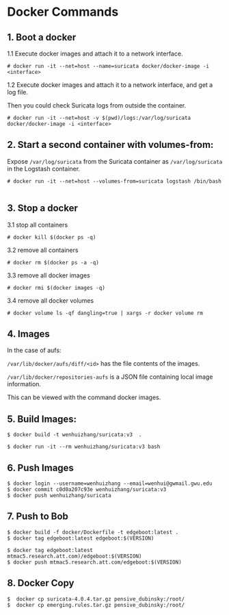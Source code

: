 

# Docker Commands 

## 1. Boot a docker

1.1 Execute docker images and attach it to a network interface. 

```
# docker run -it --net=host --name=suricata docker/docker-image -i <interface>
```

1.2 Execute docker images and attach it to a network interface, and get a log file. 

Then you could check Suricata logs from outside the container.

```
# docker run -it --net=host -v $(pwd)/logs:/var/log/suricata docker/docker-image -i <interface>
```


## 2. Start a second container with volumes-from:


Expose `/var/log/suricata` from the Suricata container as `/var/log/suricata` in the Logstash container.

```
# docker run -it --net=host --volumes-from=suricata logstash /bin/bash


```



## 3. Stop a docker

3.1 stop all containers

```
# docker kill $(docker ps -q)
```

3.2 remove all containers

```
# docker rm $(docker ps -a -q)
```

3.3 remove all docker images

```
# docker rmi $(docker images -q)
```

3.4 remove all docker volumes

```
# docker volume ls -qf dangling=true | xargs -r docker volume rm
```

## 4. Images

In the case of aufs:

`/var/lib/docker/aufs/diff/<id>` has the file contents of the images.

`/var/lib/docker/repositories-aufs` is a JSON file containing local image information. 

This can be viewed with the command docker images.

## 5. Build Images:
```
$ docker build -t wenhuizhang/suricata:v3  .

$ docker run -it --rm wenhuizhang/suricata:v3 bash
```

## 6. Push Images 
```
$ docker login --username=wenhuizhang --email=wenhui@gwmail.gwu.edu
$ docker commit c0d0a207c93e wenhuizhang/suricata:v3
$ docker push wenhuizhang/suricata
```

## 7. Push to Bob
```
$ docker build -f docker/Dockerfile -t edgeboot:latest .
$ docker tag edgeboot:latest edgeboot:$(VERSION)
            
$ docker tag edgeboot:latest mtmac5.research.att.com)/edgeboot:$(VERSION)
$ docker push mtmac5.research.att.com/edgeboot:$(VERSION)
```

## 8. Docker Copy
```
$  docker cp suricata-4.0.4.tar.gz pensive_dubinsky:/root/
$  docker cp emerging.rules.tar.gz pensive_dubinsky:/root/

```
